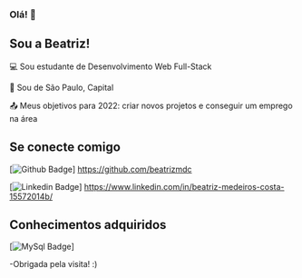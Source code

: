 ### Olá! 👋

<!--
**beatrizmdc/beatrizmdc** is a ✨ _special_ ✨ repository because its `README.md` (this file) appears on your GitHub profile.

Here are some ideas to get you started:

- 🔭 I’m currently working on ...
- 🌱 I’m currently learning ...
- 👯 I’m looking to collaborate on ...
- 🤔 I’m looking for help with ...
- 💬 Ask me about ...
- 📫 How to reach me: ...
- 😄 Pronouns: ...
- ⚡ Fun fact: ...
-->

## Sou a Beatriz!

 

:computer: Sou estudante de Desenvolvimento Web Full-Stack

:house_with_garden: Sou de São Paulo, Capital

:outbox_tray: Meus objetivos para 2022: criar novos projetos e conseguir um emprego na área

 

## Se conecte comigo

[![Github Badge](https://img.shields.io/badge/-Github-000?style=flat-square&logo=Github&logoColor=white&link=LINK_GIT)] https://github.com/beatrizmdc

[![Linkedin Badge](https://img.shields.io/badge/-LinkedIn-blue?style=flat-square&logo=Linkedin&logoColor=white&link=LINK_LINKEDIN)] https://www.linkedin.com/in/beatriz-medeiros-costa-15572014b/

## Conhecimentos adquiridos 

[![MySql Badge]({https://img.shields.io/badge/MySQL-00000F?style=for-the-badge&logo=mysql&logoColor=white})]

-Obrigada pela visita! :)

